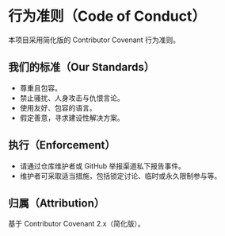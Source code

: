 # 行为准则（Code of Conduct）

本项目采用简化版的 Contributor Covenant 行为准则。

## 我们的标准（Our Standards）
- 尊重且包容。
- 禁止骚扰、人身攻击与仇恨言论。
- 使用友好、包容的语言。
- 假定善意，寻求建设性解决方案。

## 执行（Enforcement）
- 请通过仓库维护者或 GitHub 举报渠道私下报告事件。
- 维护者可采取适当措施，包括锁定讨论、临时或永久限制参与等。

## 归属（Attribution）
基于 Contributor Covenant 2.x（简化版）。

